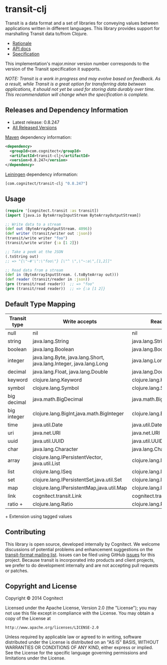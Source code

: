 # transit-clj

Transit is a data format and a set of libraries for conveying values between applications written in different languages. This library provides support for marshalling Transit data to/from Clojure.

* [Rationale](http://blog.cognitect.com/blog/2014/7/22/transit)
* [API docs](http://cognitect.github.io/transit-clj/)
* [Specification](http://github.com/cognitect/transit-format)

This implementation's major.minor version number corresponds to the
version of the Transit specification it supports.

_NOTE: Transit is a work in progress and may evolve based on feedback. As a result, while Transit is a great option for transferring data between applications, it should not yet be used for storing data durably over time. This recommendation will change when the specification is complete._

## Releases and Dependency Information

* Latest release: 0.8.247
* [All Released Versions](http://search.maven.org/#search%7Cgav%7C1%7Cg%3A%22com.cognitect%22%20AND%20a%3A%22transit-clj%22)

[Maven](http://maven.apache.org/) dependency information:

```xml
<dependency>
  <groupId>com.cognitect</groupId>
  <artifactId>transit-clj</artifactId>
  <version>0.8.247</version>
</dependency>
```

[Leiningen](http://leiningen.org/) dependency information:

```clojure
[com.cognitect/transit-clj "0.8.247"]
```

## Usage

```clojure
(require '[cognitect.transit :as transit])
(import [java.io ByteArrayInputStream ByteArrayOutputStream])

;; Write data to a stream
(def out (ByteArrayOutputStream. 4096))
(def writer (transit/writer out :json))
(transit/write writer "foo")
(transit/write writer {:a [1 2]})

;; Take a peek at the JSON
(.toString out)
;; => "{\"~#'\":\"foo\"} [\"^ \",\"~:a\",[1,2]]"

;; Read data from a stream
(def in (ByteArrayInputStream. (.toByteArray out)))
(def reader (transit/reader in :json))
(prn (transit/read reader))  ;; => "foo"
(prn (transit/read reader))  ;; => {:a [1 2]}
```

## Default Type Mapping

|Transit type|Write accepts|Read returns|
|------------|-------------|------------|
|null|nil|nil|
|string|java.lang.String|java.lang.String|
|boolean|java.lang.Boolean|java.lang.Boolean|
|integer|java.lang.Byte, java.lang.Short, java.lang.Integer, java.lang.Long|java.lang.Long|
|decimal|java.lang.Float, java.lang.Double|java.lang.Double|
|keyword|clojure.lang.Keyword|clojure.lang.Keyword|
|symbol|clojure.lang.Symbol|clojure.lang.Symbol|
|big decimal|java.math.BigDecimal|java.math.BigDecimal|
|big integer|clojure.lang.BigInt,java.math.BigInteger|clojure.lang.BigInt|
|time|java.util.Date|java.util.Date|
|uri|java.net.URI|java.net.URI|
|uuid|java.util.UUID|java.util.UUID|
|char|java.lang.Character|java.lang.Character|
|array|clojure.lang.IPersistentVector, java.util.List|clojure.lang.IPersistentVector|
|list|clojure.lang.ISeq|clojure.lang.ISeq|
|set|clojure.lang.IPersistentSet,java.util.Set|clojure.lang.IPersistentSet|
|map|clojure.lang.IPersistentMap,java.util.Map|clojure.lang.IPersistentMap|
|link|cognitect.transit.Link|cognitect.transit.Link|
|ratio +|clojure.lang.Ratio|clojure.lang.Ratio|

\+ Extension using tagged values

## Contributing 

This library is open source, developed internally by Cognitect. We welcome discussions of potential problems and enhancement suggestions on the [transit-format mailing list](https://groups.google.com/forum/#!forum/transit-format). Issues can be filed using GitHub [issues](https://github.com/cognitect/transit-clj/issues) for this project. Because transit is incorporated into products and client projects, we prefer to do development internally and are not accepting pull requests or patches.

## Copyright and License

Copyright © 2014 Cognitect

Licensed under the Apache License, Version 2.0 (the "License");
you may not use this file except in compliance with the License.
You may obtain a copy of the License at

    http://www.apache.org/licenses/LICENSE-2.0

Unless required by applicable law or agreed to in writing, software
distributed under the License is distributed on an "AS IS" BASIS,
WITHOUT WARRANTIES OR CONDITIONS OF ANY KIND, either express or implied.
See the License for the specific language governing permissions and
limitations under the License.
